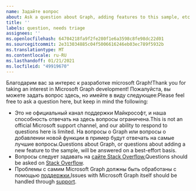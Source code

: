 ```yaml
---
name: Задайте вопрос
about: Ask a question about Graph, adding features to this sample, etc.
title: ''
labels: question, needs triage
assignees: ''
ms.openlocfilehash: 64704218fa9f2fe280f1e6a3598c8fe98dc22d01
ms.sourcegitcommit: 2e313034885c04f5006616246eb03ec789f5932b
ms.translationtype: MT
ms.contentlocale: ru-RU
ms.lasthandoff: 01/21/2021
ms.locfileid: "49919670"
---
```

<span data-ttu-id="a7437-102">Благодарим вас за интерес к разработке microsoft Graph!</span><span class="sxs-lookup"><span data-stu-id="a7437-102">Thank you for taking an interest in Microsoft Graph development!</span></span> <span data-ttu-id="a7437-103">Пожалуйста, вы можете задать вопрос здесь, но имейте в виду следующее:</span><span class="sxs-lookup"><span data-stu-id="a7437-103">Please feel free to ask a question here, but keep in mind the following:</span></span>

- <span data-ttu-id="a7437-104">Это не официальный канал поддержки Майкрософт, и наша способность отвечать на здесь вопросы ограничена.</span><span class="sxs-lookup"><span data-stu-id="a7437-104">This is not an official Microsoft support channel, and our ability to respond to questions here is limited.</span></span> <span data-ttu-id="a7437-105">На вопросы о Graph или вопросы о добавлении новой функции в пример будут отвечать на самые лучшие вопросы.</span><span class="sxs-lookup"><span data-stu-id="a7437-105">Questions about Graph, or questions about adding a new feature to the sample, will be answered on a best-effort basis.</span></span>
- <span data-ttu-id="a7437-106">Вопросы следует задавать на [сайте Stack Overflow.](https://stackoverflow.com/questions/tagged/microsoft-graph)</span><span class="sxs-lookup"><span data-stu-id="a7437-106">Questions should be asked on [Stack Overflow](https://stackoverflow.com/questions/tagged/microsoft-graph).</span></span>
- <span data-ttu-id="a7437-107">Проблемы с самим Microsoft Graph должны быть обработаны с помощью [поддержки.](https://developer.microsoft.com/graph/support)</span><span class="sxs-lookup"><span data-stu-id="a7437-107">Issues with Microsoft Graph itself should be handled through [support](https://developer.microsoft.com/graph/support).</span></span>
